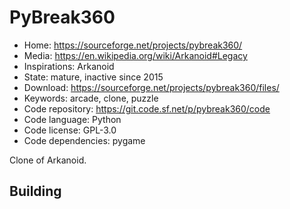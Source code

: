 # PyBreak360

- Home: https://sourceforge.net/projects/pybreak360/
- Media: https://en.wikipedia.org/wiki/Arkanoid#Legacy
- Inspirations: Arkanoid
- State: mature, inactive since 2015
- Download: https://sourceforge.net/projects/pybreak360/files/
- Keywords: arcade, clone, puzzle
- Code repository: https://git.code.sf.net/p/pybreak360/code
- Code language: Python
- Code license: GPL-3.0
- Code dependencies: pygame

Clone of Arkanoid.

## Building
